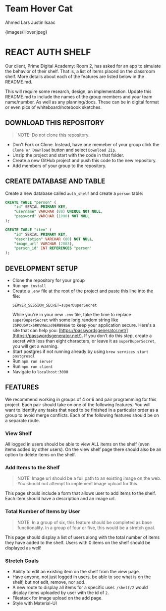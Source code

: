 # Team Hover Cat
Ahmed
Lars 
Justin
Isaac


{images/Hover.jpeg}




# REACT AUTH SHELF

Our client, Prime Digital Academy: Room 2, has asked for an app to simulate the behavior of their shelf. That is, a list of items placed on the classroom shelf. More details about each of the features are listed below in the README.md.

This will require some research, design, an implementation. Update this README.md to include the names of the group members and your team name/number. As well as any planning/docs. These can be in digital format or even pics of whiteboard/notebook sketches.

## DOWNLOAD THIS REPOSITORY

> NOTE: Do not clone this repository.

* Don't Fork or Clone. Instead, have one memeber of your group click the `Clone or Download` button and select `Download Zip`.
* Unzip the project and start with the code in that folder.
* Create a new GitHub project and push this code to the new repository.
* Add members of your group to the repository.

## CREATE DATABASE AND TABLE

Create a new database called `auth_shelf` and create a `person` table:

```SQL
CREATE TABLE "person" (
    "id" SERIAL PRIMARY KEY,
    "username" VARCHAR (80) UNIQUE NOT NULL,
    "password" VARCHAR (1000) NOT NULL
);

CREATE TABLE "item" (
    "id" SERIAL PRIMARY KEY,
    "description" VARCHAR (80) NOT NULL,
    "image_url" VARCHAR (2083),
    "person_id" INT REFERENCES "person"
);
```

## DEVELOPMENT SETUP

* Clone the repository for your group
* Run `npm install`
* Create a `.env` file at the root of the project and paste this line into the file:
    ```
    SERVER_SESSION_SECRET=superDuperSecret
    ```
    While you're in your new `.env` file, take the time to replace `superDuperSecret` with some long random string like `25POUbVtx6RKVNWszd9ERB9Bb6` to keep your application secure. Here's a site that can help you: [https://passwordsgenerator.net/](https://passwordsgenerator.net/). If you don't do this step, create a secret with less than eight characters, or leave it as `superDuperSecret`, you will get a warning.
* Start postgres if not running already by using `brew services start postgresql`
* Run `npm run server`
* Run `npm run client`
* Navigate to `localhost:3000`

## FEATURES

We recommend working in groups of 4 or 6 and pair programming for this project. Each pair should take on one of the following features. You will want to identify any tasks that need to be finished in a particular order as a group to avoid merge conflicts. Each of the following features should be on a separate route.

### View Shelf

All logged in users should be able to view ALL items on the shelf (even items added by other users). On the view shelf page there should also be an option to delete items on the shelf.

### Add Items to the Shelf

> NOTE: Image url should be a full path to an existing image on the web. You should not attempt to implement image upload for this.

This page should include a form that allows user to add items to the shelf. Each item should have a description and an image url.


### Total Number of Items by User

> NOTE: In a group of six, this feature should be completed as base functionality. In a group of four or five, this would be a stretch goal.

This page should display a list of users along with the total number of items they have added to the shelf. Users with 0 items on the shelf should be displayed as well! 

### Stretch Goals

- Ability to edit an existing item on the shelf from the view page.
- Have anyone, not just logged in users, be able to see what is on the shelf, but not edit, remove, nor add.
- A new route to display all items for a specific user. `/shelf/2` would display items uploaded by user with the id of `2`.
- Filestack for image upload on the add page.
- Style with Material-UI
